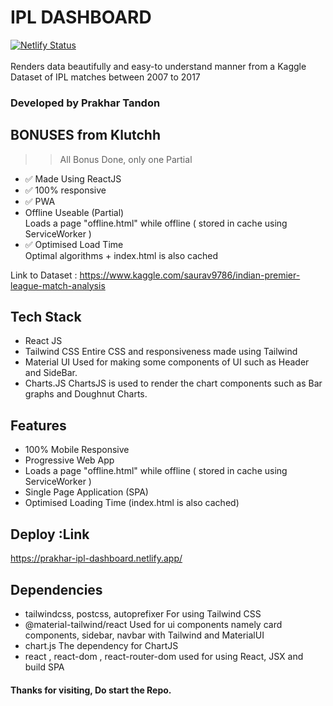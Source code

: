 # IPL DASHBOARD
[![Netlify Status](https://api.netlify.com/api/v1/badges/a54e8d1d-7be2-4d4a-a4d6-add27f4421c1/deploy-status)](https://app.netlify.com/sites/prakhar-ipl-dashboard/deploys)
<br />
<br />
Renders data beautifully and easy-to understand manner from a Kaggle Dataset of IPL matches between 2007 to 2017
<br/>

### Developed by Prakhar Tandon

## BONUSES from Klutchh

>> All Bonus Done, only one Partial

- ✅ Made Using ReactJS
- ✅ 100% responsive
- ✅ PWA
- Offline Useable (Partial) 
<br />Loads a page "offline.html" while offline ( stored in cache using ServiceWorker )
- ✅ Optimised Load Time 
<br />Optimal algorithms + index.html is also cached



Link to Dataset : https://www.kaggle.com/saurav9786/indian-premier-league-match-analysis

## Tech Stack
- React JS
- Tailwind CSS
Entire CSS and responsiveness made using Tailwind
- Material UI
Used for making some components of UI such as Header and SideBar.
- Charts.JS
ChartsJS is used to render the chart components such as Bar graphs and Doughnut Charts.

## Features
- 100% Mobile Responsive
- Progressive Web App
- Loads a page "offline.html" while offline ( stored in cache using ServiceWorker )
- Single Page Application (SPA)
- Optimised Loading Time (index.html is also cached)

## Deploy :Link
https://prakhar-ipl-dashboard.netlify.app/

## Dependencies
- tailwindcss, postcss, autoprefixer
For using Tailwind CSS
- @material-tailwind/react
Used for ui components namely card components, sidebar, navbar with Tailwind and MaterialUI
- chart.js
The dependency for ChartJS
- react , react-dom , react-router-dom
used for using React, JSX and build SPA

#### Thanks for visiting, Do start the Repo.


